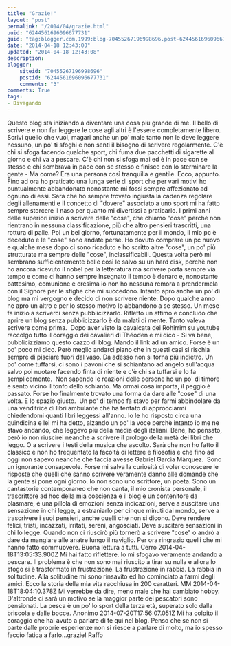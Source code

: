 ```yaml
---
title: "Grazie!"
layout: "post"
permalink: "/2014/04/grazie.html"
uuid: "6244561696096677731"
guid: "tag:blogger.com,1999:blog-70455267196998696.post-6244561696096677731"
date: "2014-04-18 12:43:00"
updated: "2014-04-18 12:43:08"
description: 
blogger:
    siteid: "70455267196998696"
    postid: "6244561696096677731"
    comments: "3"
comments: True
tags:
- Divagando
---
```

Questo blog sta iniziando a diventare una cosa più grande di me. Il
bello di scrivere e non far leggere le cose agli altri è l'essere
completamente libero. Scrivi quello che vuoi, magari anche un po' male
tanto non le deve leggere nessuno, un po' ti sfoghi e non senti il
bisogno di scrivere regolarmente. C'è chi si sfoga facendo qualche
sport, chi fuma due pacchetti di sigarette al giorno e chi va a pescare.
C'è chi non si sfoga mai ed è in pace con se stesso e chi sembrava in
pace con se stesso e finisce con lo sterminare la gente - Ma come? Era
una persona così tranquilla e gentile. Ecco, appunto. 
Fino ad ora ho praticato una lunga serie di sport che per vari motivi ho
puntualmente abbandonato nonostante mi fossi sempre affezionato ad
ognuno di essi. Sarà che ho sempre trovato ingiusta la cadenza regolare
degli allenamenti e il concetto di "dovere" associato a uno sport mi ha
fatto sempre storcere il naso per quanto mi divertissi a praticarlo.
I primi anni delle superiori inizio a scrivere delle "cose", che chiamo
"cose" perchè non rientrano in nessuna classificazione, più che altro
pensieri trascritti, una rottura di palle. Poi un bel giorno,
fortunatamente per il mondo, il mio pc è deceduto e le "cose" sono
andate perse. Ho dovuto comprare un pc nuovo e qualche mese dopo ci sono
ricaduto e ho scritto altre "cose", un po' più strutturate ma sempre
delle "cose", inclassificabili.
Questa volta però mi sembrano sufficientemente belle così le salvo su un
hard disk, perchè non ho ancora ricevuto il nobel per la letteratura ma
scrivere porta sempre via tempo e come ci hanno sempre insegnato il
tempo è denaro e, nonostante battesimo, comunione e cresima io non ho
nessuna remora a prendermela con il Signore per le sfighe che mi
succedono.
Intanto apro anche un po' di blog ma mi vergogno e decido di non
scrivere niente. Dopo qualche anno ne apro un altro e per lo stesso
motivo lo abbandono a se stesso. Un mese fa inizio a scriverci senza
pubblicizzarlo. Rifletto un attimo e concludo che aprire un blog senza
pubblicizzarlo è da malati di mente. Tanto valeva scrivere come prima. 
Dopo aver visto la cavalcata dei Rohirrim su youtube raccolgo tutto il
coraggio dei cavalieri di Théoden e mi dico - Si va bene, pubblicizziamo
questo cazzo di blog. Mando il link ad un amico. Forse è un po' poco mi
dico. Però meglio andarci piano che in questi casi si rischia sempre di
pisciare fuori dal vaso. Da adesso non si torna più indietro. Un po'
come tuffarsi, ci sono i pavoni che si schiantano ad angelo sull'acqua
salvo poi nuotare facendo finta di niente e c'è chi sa tuffarsi e lo fa
semplicemente. 
Non sapendo le reazioni delle persone ho un po' di timore e sento vicino
il tonfo dello schianto. Ma ormai cosa importa, il peggio è passato.
Forse ho finalmente trovato una forma da dare alle "cose" di una volta.
E lo spazio giusto. 
Un po' di tempo fa stavo per farmi abbindolare da una venditrice di
libri ambulante che ha tentato di approcciarmi chiedendomi quanti libri
leggessi all'anno. Io le ho risposto circa una quindicina e lei mi ha
detto, alzando un po' la voce perchè intanto io me ne stavo andando, che
leggevo più della media degli italiani. Bene, ho pensato, però io non
riuscirei neanche a scrivere il prologo della metà dei libri che leggo.
O a scrivere i testi della musica che ascolto. Sarà che non ho fatto il
classico e non ho frequentato la facoltà di lettere e filosofia e che
fino ad oggi non sapevo neanche che faccia avesse Gabriel Garcìa
Màrquez. 
Sono un ignorante consapevole. Forse mi salva la curiosità di voler
conoscere le risposte che quelli che sanno scrivere veramente danno alle
domande che la gente si pone ogni giorno.
Io non sono uno scrittore, un poeta. Sono un cantastorie contemporaneo
che non canta, il mio cronista personale, il trascrittore ad hoc della
mia coscienza e il blog è un contenitore da plasmare, è una pillola di
emozioni senza indicazioni, serve a suscitare una sensazione in chi
legge, a estraniarlo per cinque minuti dal mondo, serve a trascrivere i
suoi pensieri, anche quelli che non si dicono. Deve rendere felici,
tristi, incazzati, irritati, sereni, angosciati. Deve suscitare
sensazioni in chi lo legge. Quando non ci riuscirò più tornerò a
scrivere "cose" o andrò a dare da mangiare alle anatre lungo il
naviglio. Per ora ringrazio quelli che mi hanno fatto commuovere. Buona
lettura a tutti.
[](http://www.blogger.com/profile/11235945758979247725)
Cerro
2014-04-18T13:05:33.900Z
Mi hai fatto riflettere. Io mi sfogavo veramente andando a pescare. Il
problema è che non sono mai riuscito a tirar su nulla e allora lo sfogo
si è trasformato in frustrazione. La frustrazione in rabbia. La rabbia
in solitudine. Alla solitudine mi sono rinsavito ed ho cominciato a
farmi degli amici. Ecco la storia della mia vita racchiusa in 200
caratteri.
[](http://www.blogger.com/profile/00210870461524700670)
MM
2014-04-18T18:04:10.378Z
Mi verrebbe da dire, meno male che hai cambiato hobby. D'altronde ci
sarà un motivo se la maggior parte dei pescatori sono pensionati. La
pesca è un po' lo sport della terza età, superato solo dalla briscola e
dalle bocce.
[](undefined)
Anonimo
2014-07-20T17:56:07.051Z
Mi ha colpito il coraggio che hai avuto a parlare di te qui nel blog.
Penso che se non si parte dalle proprie esperienze non si riesce a
parlare di molto, ma io spesso faccio fatica a farlo...grazie!
Raffo
